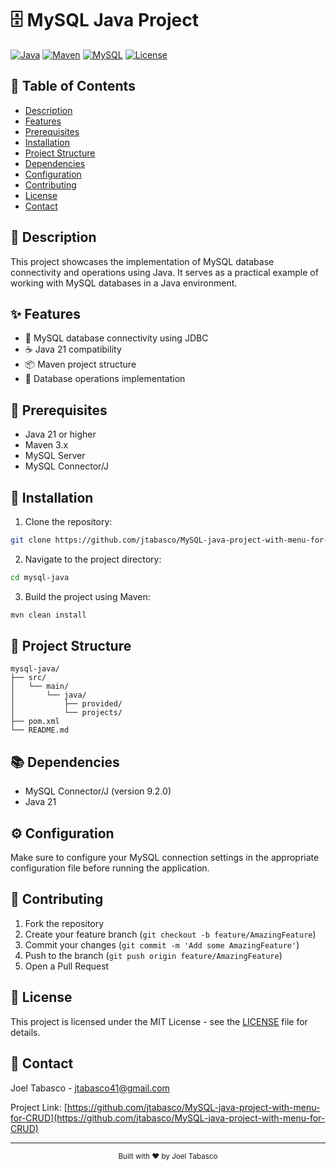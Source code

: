 # 🗄️ MySQL Java Project

[![Java](https://img.shields.io/badge/Java-21-red.svg)](https://www.oracle.com/java/technologies/downloads/#java21)
[![Maven](https://img.shields.io/badge/Maven-3.x-C71A36.svg)](https://maven.apache.org/)
[![MySQL](https://img.shields.io/badge/MySQL-8.0-4479A1.svg)](https://www.mysql.com/)
[![License](https://img.shields.io/badge/License-MIT-green.svg)](LICENSE)

## 📑 Table of Contents
- [Description](#-description)
- [Features](#-features)
- [Prerequisites](#-prerequisites)
- [Installation](#-installation)
- [Project Structure](#-project-structure)
- [Dependencies](#-dependencies)
- [Configuration](#-configuration)
- [Contributing](#-contributing)
- [License](#-license)
- [Contact](#-contact)

## 📝 Description

This project showcases the implementation of MySQL database connectivity and operations using Java. It serves as a practical example of working with MySQL databases in a Java environment.

## ✨ Features

- 🔌 MySQL database connectivity using JDBC
- ☕ Java 21 compatibility
- 📦 Maven project structure
- 💾 Database operations implementation

## 🔧 Prerequisites

- Java 21 or higher
- Maven 3.x
- MySQL Server
- MySQL Connector/J

## 🚀 Installation

1. Clone the repository:
```bash
git clone https://github.com/jtabasco/MySQL-java-project-with-menu-for-CRUD.git
```

2. Navigate to the project directory:
```bash
cd mysql-java
```

3. Build the project using Maven:
```bash
mvn clean install
```

## 📁 Project Structure

```
mysql-java/
├── src/
│   └── main/
│       └── java/
│           ├── provided/
│           └── projects/
├── pom.xml
└── README.md
```

## 📚 Dependencies

- MySQL Connector/J (version 9.2.0)
- Java 21

## ⚙️ Configuration

Make sure to configure your MySQL connection settings in the appropriate configuration file before running the application.

## 🤝 Contributing

1. Fork the repository
2. Create your feature branch (`git checkout -b feature/AmazingFeature`)
3. Commit your changes (`git commit -m 'Add some AmazingFeature'`)
4. Push to the branch (`git push origin feature/AmazingFeature`)
5. Open a Pull Request

## 📄 License

This project is licensed under the MIT License - see the [LICENSE](LICENSE) file for details.

## 📧 Contact

Joel Tabasco - [jtabasco41@gmail.com](mailto:jtabasco41@gamail.com)

Project Link: [https://github.com/jtabasco/MySQL-java-project-with-menu-for-CRUD](https://github.com/jtabasco/MySQL-java-project-with-menu-for-CRUD)

---
<div align="center">
  <sub>Built with ❤️ by Joel Tabasco</sub>
</div>
